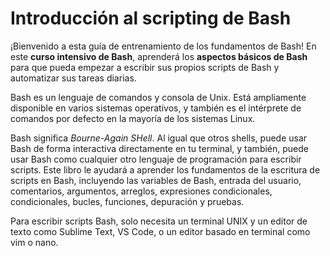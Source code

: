 # Introducción al scripting de Bash

¡Bienvenido a esta guía de entrenamiento de los fundamentos de Bash! En este **curso intensivo de Bash**, aprenderá los **aspectos básicos de Bash** para que pueda empezar a escribir sus propios scripts de Bash y automatizar sus tareas diarias.

Bash es un lenguaje de comandos y consola de Unix. Está ampliamente disponible en varios sistemas operativos, y también es el intérprete de comandos por defecto en la mayoría de los sistemas Linux.

Bash significa _Bourne-Again SHell_. Al igual que otros shells, puede usar Bash de forma interactiva directamente en tu terminal, y también, puede usar Bash como cualquier otro lenguaje de programación para escribir scripts. Este libro le ayudará a aprender los fundamentos de la escritura de scripts en Bash, incluyendo las variables de Bash, entrada del usuario, comentarios, argumentos, arreglos, expresiones condicionales, condicionales, bucles, funciones, depuración y pruebas.

Para escribir scripts Bash, solo necesita un terminal UNIX y un editor de texto como Sublime Text, VS Code, o un editor basado en terminal como vim o nano.

